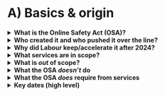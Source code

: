 # A) Basics & origin

<details>
<summary><strong>What is the Online Safety Act (OSA)?</strong></summary>
A UK law that puts duties on online services (not on users) to reduce illegal harms and protect children. Separate parts of the law create or update offences for individuals (e.g., cyberflashing), but the core of the OSA is about what <em>services</em> must do.
</details>

<details>
<summary><strong>Who created it and who pushed it over the line?</strong></summary>
Conceived under Conservatives since around 2019 [TODO: when? why? influences?](Theresa May → Dorries/Donelan/Sunak), 

The law passed (TODO: after what levels of review and feedback cycles from conception to delivery?, deeper question) in 2023. Labour supported the principle in opposition and accelerated implementation from 2024. 

Ofcom (the UK communications regulator) writes the codes and enforces them. TODO which are what, and what are the expected punishments for violating organisations? TODO: Another question on timeline for punishments after future reviews. 
</details>

<details>
<summary><strong>Why did Labour keep/accelerate it after 2024?</strong></summary>
Manifesto pledge, strong public support for child protection, and a running Ofcom roadmap. It was faster to deliver and tune than to reopen the law (already received Royal assent in 2023 (TODO: Confirm [citation needed])). 

Labour also set strategic priorities to guide Ofcom’s approach TODO: which include what?.
</details>

<details>
<summary><strong>What services are in scope?</strong></summary>
Two main kinds:
- <strong>User‑to‑user services</strong> (places people can post or share content others can see, including DMs that can reach more than one person). [citation needed] TODO: 'more than one person would rule out DMs except group chat', define/investigate
- <strong>Search services</strong> (services that index and present results).
A service is in scope if it has a UK link (UK users, targets the UK, or is accessible here with material risk). Duties scale with size, features and risk.

TODO: Cite exact text from the law
</details>

<details>
<summary><strong>What is <em>out</em> of scope?</strong></summary>
Exemptions include: basic one‑to‑one communications like standard email/SMS, internal business tools, and some limited‑function features. (Edge cases still have to check whether they’re truly exempt.) 

TODO 'limited-functions' defined please [citation needed]
</details>

<details>
<summary><strong>What the OSA <em>doesn’t</em> do</strong></summary>
- It doesn’t impose a general “ID for everyone.”
- It doesn’t ban end‑to‑end encryption (E2EE). Powers exist but only “if technically feasible,” and are not being used now. [citation needed]
- It doesn’t create blanket bans on legal speech for adults. Platforms must apply their own rules consistently and provide sensible controls and appeals.
</details>

<details>
<summary><strong>What the OSA <em>does</em> require from services</strong></summary>
- <strong>Assess risks</strong> (illegal content; and for kids, content likely to harm) and keep those assessments up to date.
- <strong>Design and operate systems</strong> that reduce those risks (moderation, reporting, filters, safer defaults for kids).
- <strong>Use “highly effective” age assurance</strong> where needed (several methods are acceptable; self‑declaration is not).
- <strong>Be transparent</strong> (clear terms, complaints/appeals) and cooperate with Ofcom audits and information requests.
</details>

<details>
<summary><strong>Key dates (high level)</strong></summary>
- <strong>Mar 2025</strong>: Illegal‑harms duties begin to bite; Ofcom starts enforcing.
- <strong>Jul 2025</strong>: Children’s codes and age‑assurance expectations go live for services likely to be accessed by children; porn sites must gate access.
- <strong>Through 2026</strong>: Phased codes, audits, transparency reporting and reviews continue.
</details>


